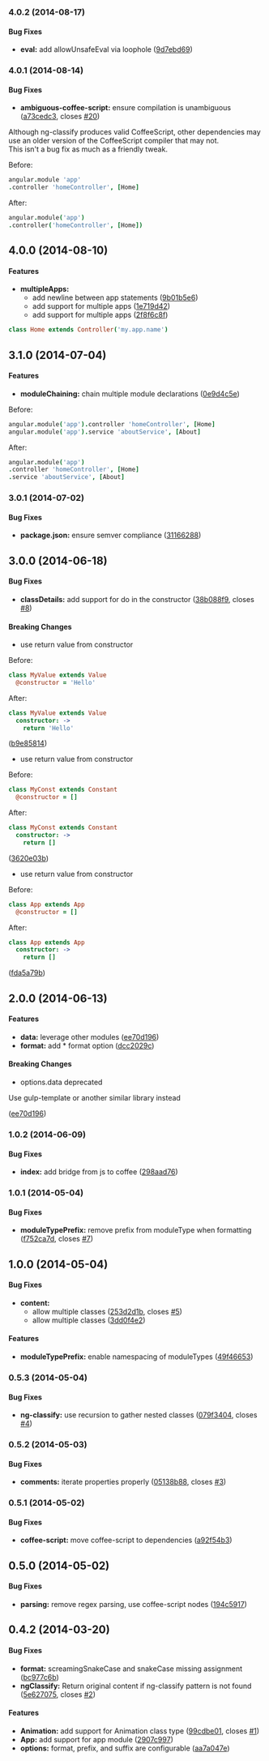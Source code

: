 ### 4.0.2 (2014-08-17)


#### Bug Fixes

* **eval:** add allowUnsafeEval via loophole ([9d7ebd69](https://github.com/CaryLandholt/ng-classify/commit/9d7ebd69e25ba9b2e377b3b58927bcc0609ae1a0))


### 4.0.1 (2014-08-14)


#### Bug Fixes

* **ambiguous-coffee-script:** ensure compilation is unambiguous ([a73cedc3](https://github.com/CaryLandholt/ng-classify/commit/a73cedc356afd7705ee8af9fa7c94149a68c41a7), closes [#20](https://github.com/CaryLandholt/ng-classify/issues/20))

Although ng-classify produces valid CoffeeScript, other dependencies may use an older version of the CoffeeScript compiler that may not.  
This isn't a bug fix as much as a friendly tweak.

Before:
```coffee
angular.module 'app'
.controller 'homeController', [Home]
```

After:
```coffee
angular.module('app')
.controller('homeController', [Home])
```


## 4.0.0 (2014-08-10)


#### Features

* **multipleApps:**
  * add newline between app statements ([9b01b5e6](https://github.com/CaryLandholt/ng-classify/commit/9b01b5e61d98d7cb181f9abb1013bf2a719fac2f))
  * add support for multiple apps ([1e719d42](https://github.com/CaryLandholt/ng-classify/commit/1e719d4200c19c649130eccf324bca86a5a8fc88))
  * add support for multiple apps ([2f8f6c8f](https://github.com/CaryLandholt/ng-classify/commit/2f8f6c8ff7bf53db39b7d32613c027dab1acabc9))

```coffee
class Home extends Controller('my.app.name')
```


## 3.1.0 (2014-07-04)


#### Features

* **moduleChaining:** chain multiple module declarations ([0e9d4c5e](https://github.com/CaryLandholt/ng-classify/commit/0e9d4c5ea6deb2c4feb5b3e19cd5885d6fbff2a5))

Before:
```coffee
angular.module('app').controller 'homeController', [Home]
angular.module('app').service 'aboutService', [About]
```

After:
```coffee
angular.module('app')
.controller 'homeController', [Home]
.service 'aboutService', [About]
```


### 3.0.1 (2014-07-02)


#### Bug Fixes

* **package.json:** ensure semver compliance ([31166288](https://github.com/CaryLandholt/ng-classify/commit/311662889922f08882dada8090eea020ab39261a))


## 3.0.0 (2014-06-18)


#### Bug Fixes

* **classDetails:** add support for do in the constructor ([38b088f9](https://github.com/CaryLandholt/ng-classify/commit/38b088f9e40e1c8f6c813cf386614fbfe5d22b4b), closes [#8](https://github.com/CaryLandholt/ng-classify/issues/8))


#### Breaking Changes

* use return value from constructor

Before:
```coffee
class MyValue extends Value
  @constructor = 'Hello'
```

After:
```coffee
class MyValue extends Value
  constructor: ->
    return 'Hello'
```

 ([b9e85814](https://github.com/CaryLandholt/ng-classify/commit/b9e85814f1b9957cf7647df31e9a1695af3ef337))
* use return value from constructor

Before:
```coffee
class MyConst extends Constant
  @constructor = []
```

After:
```coffee
class MyConst extends Constant
  constructor: ->
    return []
```

 ([3620e03b](https://github.com/CaryLandholt/ng-classify/commit/3620e03b35f61b6b9670eb1e5b4cc4848224736d))
* use return value from constructor

Before:
```coffee
class App extends App
  @constructor = []
```

After:
```coffee
class App extends App
  constructor: ->
    return []
```

 ([fda5a79b](https://github.com/CaryLandholt/ng-classify/commit/fda5a79b12014893110916c10df017fd594fbc65))


## 2.0.0 (2014-06-13)


#### Features

* **data:** leverage other modules ([ee70d196](https://github.com/CaryLandholt/ng-classify/commit/ee70d196e5671955345a4b5b7c55d86441bce28c))
* **format:** add * format option ([dcc2029c](https://github.com/CaryLandholt/ng-classify/commit/dcc2029c0cec3ff268e69f1b236a88498e2d58ae))


#### Breaking Changes

* options.data deprecated

Use gulp-template or another similar library instead

 ([ee70d196](https://github.com/CaryLandholt/ng-classify/commit/ee70d196e5671955345a4b5b7c55d86441bce28c))


### 1.0.2 (2014-06-09)


#### Bug Fixes

* **index:** add bridge from js to coffee ([298aad76](https://github.com/CaryLandholt/ng-classify/commit/298aad76d3601b2942c405cb807e021612278fb8))


<a name="1.0.1"></a>
### 1.0.1  (2014-05-04)


#### Bug Fixes

* **moduleTypePrefix:** remove prefix from moduleType when formatting ([f752ca7d](https://github.com/CaryLandholt/ng-classify/commit/f752ca7d4e17e5a6e83d281731f881a94668e3ae), closes [#7](https://github.com/CaryLandholt/ng-classify/issues/7))


<a name="1.0.0"></a>
## 1.0.0  (2014-05-04)


#### Bug Fixes

* **content:**
  * allow multiple classes ([253d2d1b](https://github.com/CaryLandholt/ng-classify/commit/253d2d1b43aa0fb8318603199c79a7f5f1c09ada), closes [#5](https://github.com/CaryLandholt/ng-classify/issues/5))
  * allow multiple classes ([3dd0f4e2](https://github.com/CaryLandholt/ng-classify/commit/3dd0f4e25c3127033d29d16d1c94a14bc78e953c))


#### Features

* **moduleTypePrefix:** enable namespacing of moduleTypes ([49f46653](https://github.com/CaryLandholt/ng-classify/commit/49f46653ef243ac899be76835a8fa1504c638ad4))


<a name="0.5.3"></a>
### 0.5.3  (2014-05-04)


#### Bug Fixes

* **ng-classify:** use recursion to gather nested classes ([079f3404](https://github.com/CaryLandholt/ng-classify/commit/079f34040adab6350262611b1575f50c47d5bf00), closes [#4](https://github.com/CaryLandholt/ng-classify/issues/4))


<a name="0.5.2"></a>
### 0.5.2  (2014-05-03)


#### Bug Fixes

* **comments:** iterate properties properly ([05138b88](https://github.com/CaryLandholt/ng-classify/commit/05138b88432b0266dcd40a07bece8e5426475953), closes [#3](https://github.com/CaryLandholt/ng-classify/issues/3))


<a name="0.5.1"></a>
### 0.5.1  (2014-05-02)


#### Bug Fixes

* **coffee-script:** move coffee-script to dependencies ([a92f54b3](https://github.com/CaryLandholt/ng-classify/commit/a92f54b3fe696250f5807d2b8165a41241418f4a))


<a name="0.5.0"></a>
## 0.5.0  (2014-05-02)


#### Bug Fixes

* **parsing:** remove regex parsing, use coffee-script nodes ([194c5917](https://github.com/CaryLandholt/ng-classify/commit/194c5917b83b3f485d22ef6292797f58d9624fbd))


<a name="0.4.2"></a>
## 0.4.2  (2014-03-20)


#### Bug Fixes

* **format:** screamingSnakeCase and snakeCase missing assignment ([bc977c6b](https://github.com/CaryLandholt/ng-classify/commit/bc977c6b0a95b4ab92e4454db01ddf073a0b4e14))
* **ngClassify:** Return original content if ng-classify pattern is not found ([5e627075](https://github.com/CaryLandholt/ng-classify/commit/5e62707556306788b57d0a6dd2a42090f5c43ced), closes [#2](https://github.com/CaryLandholt/ng-classify/issues/2))


#### Features

* **Animation:** add support for Animation class type ([99cdbe01](https://github.com/CaryLandholt/ng-classify/commit/99cdbe01c974ea4f64d146697390a507535eaae7), closes [#1](https://github.com/CaryLandholt/ng-classify/issues/1))
* **App:** add support for app module ([2907c997](https://github.com/CaryLandholt/ng-classify/commit/2907c99704e85de92c5e96586c588265ca465c55))
* **options:** format, prefix, and suffix are configurable ([aa7a047e](https://github.com/CaryLandholt/ng-classify/commit/aa7a047e2b4a1666d5f67f83991b63bce1cb1d0c))
